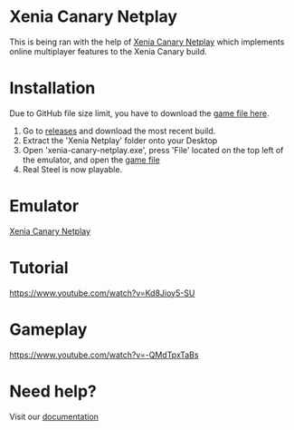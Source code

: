 # Xenia Canary Netplay

This is being ran with the help of [Xenia Canary Netplay](https://github.com/AdrianCassar/xenia-canary/) which implements online multiplayer features to the Xenia Canary build. 

# Installation

Due to GitHub file size limit, you have to download the [game file here](https://drive.google.com/uc?export=download&id=1GXWo4hBDOioFTGbp_kICD8-K4x2Gcivm).

1. Go to [releases](https://github.com/b9natwo/RS-Multiplayer/releases) and download the most recent build.
2. Extract the 'Xenia Netplay' folder onto your Desktop
3. Open 'xenia-canary-netplay.exe', press 'File' located on the top left of the emulator, and open the [game file](https://drive.google.com/uc?export=download&id=1GXWo4hBDOioFTGbp_kICD8-K4x2Gcivm)
4. Real Steel is now playable.

# Emulator

[Xenia Canary Netplay](https://github.com/AdrianCassar/xenia-canary)

# Tutorial

https://www.youtube.com/watch?v=Kd8Jioy5-SU

# Gameplay

https://www.youtube.com/watch?v=-QMdTpxTaBs

# Need help?

Visit our [documentation](https://realsteelgame.online/faq)
